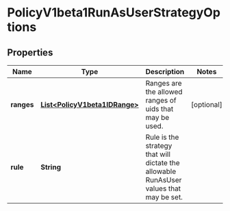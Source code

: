 
# PolicyV1beta1RunAsUserStrategyOptions

## Properties
Name | Type | Description | Notes
------------ | ------------- | ------------- | -------------
**ranges** | [**List&lt;PolicyV1beta1IDRange&gt;**](PolicyV1beta1IDRange.md) | Ranges are the allowed ranges of uids that may be used. |  [optional]
**rule** | **String** | Rule is the strategy that will dictate the allowable RunAsUser values that may be set. | 




